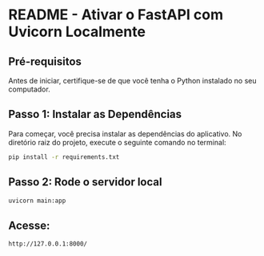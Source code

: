 # README - Ativar o FastAPI com Uvicorn Localmente

## Pré-requisitos

Antes de iniciar, certifique-se de que você tenha o Python instalado no seu computador.

## Passo 1: Instalar as Dependências

Para começar, você precisa instalar as dependências do aplicativo. No diretório raiz do projeto, execute o seguinte comando no terminal:

```bash
pip install -r requirements.txt
```

## Passo 2: Rode o servidor local

```bash
uvicorn main:app
```
## Acesse:

    http://127.0.0.1:8000/
